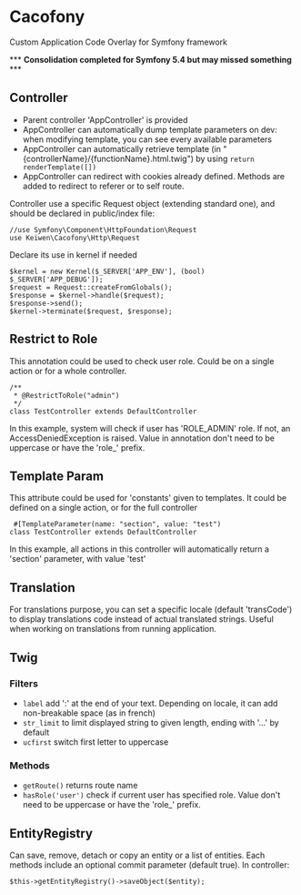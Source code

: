 # Cacofony
Custom Application Code Overlay for Symfony framework

*** **Consolidation completed for Symfony 5.4 but may missed something** ***

## Controller
* Parent controller 'AppController' is provided
* AppController can automatically dump template parameters on dev:
when modifying template, you can see every available parameters
* AppController can automatically retrieve template
(in "{controllerName}/{functionName}.html.twig") by using ``return renderTemplate([])``
* AppController can redirect with cookies already defined.
Methods are added to redirect to referer or to self route.

Controller use a specific Request object (extending standard one),
and should be declared in public/index file:
```
//use Symfony\Component\HttpFoundation\Request
use Keiwen\Cacofony\Http\Request
```
Declare its use in kernel if needed
```
$kernel = new Kernel($_SERVER['APP_ENV'], (bool) $_SERVER['APP_DEBUG']);
$request = Request::createFromGlobals();
$response = $kernel->handle($request);
$response->send();
$kernel->terminate($request, $response);
```

## Restrict to Role
This annotation could be used to check user role.
Could be on a single action or for a whole controller.
```
/**
 * @RestrictToRole("admin")
 */
class TestController extends DefaultController
```
In this example, system will check if user has 'ROLE_ADMIN' role.
If not, an AccessDeniedException is raised.
Value in annotation don't need to be uppercase or have the 'role_' prefix.

## Template Param
This attribute could be used for 'constants' given to templates.
It could be defined on a single action, or for the full controller
```
 #[TemplateParameter(name: "section", value: "test")
class TestController extends DefaultController
```
In this example, all actions in this controller will automatically return
a 'section' parameter, with value 'test'

## Translation
For translations purpose, you can set a specific locale
(default 'transCode') to display translations code instead of
actual  translated strings. Useful when working on 
translations from running application.

## Twig
### Filters
* ``label`` add ':' at the end of your text.
Depending on locale, it can add non-breakable space (as in french)
* ``str_limit`` to limit displayed string to given length, ending with '...' by default
* ``ucfirst`` switch first letter to uppercase
### Methods
* ``getRoute()`` returns route name
* ``hasRole('user')`` check if current user has specified role.
Value don't need to be uppercase or have the 'role_' prefix.

## EntityRegistry
Can save, remove, detach or copy an entity or a list of entities.
Each methods include an optional commit parameter (default true).
In controller:
```
$this->getEntityRegistry()->saveObject($entity);
```

